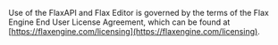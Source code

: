 Use of the FlaxAPI and Flax Editor is governed by the terms of the Flax Engine End User License Agreement, which can be found at [https://flaxengine.com/licensing](https://flaxengine.com/licensing).
